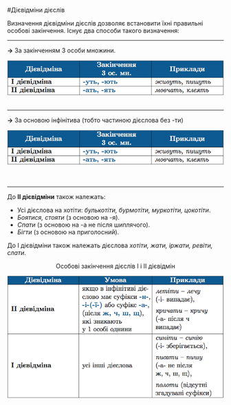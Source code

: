 #Дiєвiдмiни дiєслiв

Визначення дiєвiдмiни дiєслiв дозволяє встановити їхнi правильнi особовi закiнчення. Iснує два способи такого визначення:
<hr>

<p><b>&rarr;</b> За закiнченням <span class="p1">3 особи множини</span>.
<div class="center">
<img src="../pics/10/9.png" width="600px" class="center"/>
</div>
<br>
<hr>

<p><b>&rarr;</b> За <span class="p1">основою iнфiнiтива</span> (тобто частиною дiєслова без <span class="p1">-ти</span>)
<div class="center">
<img src="../pics/10/9.png" width="600px" class="center"/>
</div>
<br>
<br>
<hr>


<span class="p1">До <b>II дiєвiдмiни</b> також належать:</span>
<ul>
<li>Усi дiєслова на хотiти: <i>булькотiти, бурмотiти, муркотiти, цокотiти</i>.</li>
<li> <i>Боятися, стояти</i> (з основою на <span class="p1">-я</span>).</li>
<li> <i>Cпати</i> (з основою на <span class="p1">-а</span> не пiсля шиплячого).</li>
<li> <i>Бiгти</i> (з основою на приголосний).</li>
</ul>


<span class="p1">До I дiєвiдмiни</span> також належать дiєслова <i>хотiти, жати, iржати, ревiти, слати</i>.

<p style="text-align:center;"><span class="p1">Особовi закiнчення дiєслiв I i II дiєвiдмiн</span></p>
<div class="center">
<img src="../pics/10/10.png" width="600px" class="center"/>
</div>
<br>